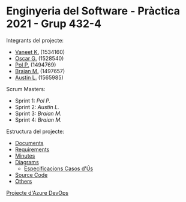 # Enginyeria del Software - Pràctica 2021 - Grup 432-4

Integrants del projecte:
- [Vaneet K.](https://github.com/kvaneet94 "Vaneet K.") (1534160)
- [Oscar G.](https://github.com/ogarsan "Oscar G.") (1528540)
- [Pol P.](https://github.com/polpages1999 "Pol P.") (1494769)
- [Braian M.](https://github.com/braianmdo "Braian M.") (1497657)
- [Austin L.](https://github.com/dIEMEUEF "Austin L.") (1565985)

Scrum Masters:  
- Sprint 1: _Pol P._
- Sprint 2: _Austin L._
- Sprint 3: _Braian M._
- Sprint 4: _Braian M._

Estructura del projecte:
- [Documents](https://github.com/polpages1999/es2021uab/tree/main/documents "Documents")
- [Requirements](https://github.com/polpages1999/es2021uab/tree/main/requirements "Requirements")
- [Minutes](https://github.com/polpages1999/es2021uab/tree/main/minutes "Minutes")
- [Diagrams](https://github.com/polpages1999/es2021uab/tree/main/diagrams "Diagrams")
  - [Especificacions Casos d'Ús](https://github.com/polpages1999/es2021uab/tree/main/diagrams/use_case_specs "Espec. Casos d'Ús")
- [Source Code](https://github.com/polpages1999/es2021uab/tree/main/code "Source Code")
- [Others](https://github.com/polpages1999/es2021uab/tree/main/others "Others")

[Projecte d'Azure DevOps](https://dev.azure.com/UAB-EngSw-432-4/UAB-ES-432-04 "Projecte Azure")
